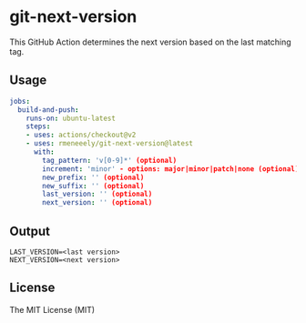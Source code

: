 # git-next-version
This GitHub Action determines the next version based on the last matching tag.


## Usage
```yaml
jobs:
  build-and-push:
    runs-on: ubuntu-latest
    steps:
    - uses: actions/checkout@v2
    - uses: rmeneeely/git-next-version@latest
      with:
        tag_pattern: 'v[0-9]*' (optional)
        increment: 'minor' - options: major|minor|patch|none (optional)
        new_prefix: '' (optional)
        new_suffix: '' (optional)
        last_version: '' (optional)
        next_version: '' (optional)
```

## Output
```shell
LAST_VERSION=<last version>
NEXT_VERSION=<next version>
```

## License
The MIT License (MIT)
